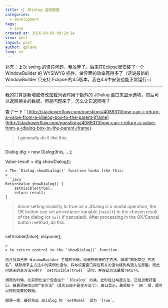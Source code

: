 ```yaml
---
title: 让 JDialog 返回数据
categories:
  - development
tags:
  - Java
created_at: 2016-08-09 09:29:24
view: post
layout: post
author: gplane
lang: en
---
```


补充：上次 swing 的怪异问题，我放弃了。后来在Eclipse里安装了一个 WindowBuilder 的 WYSIWYG 插件，做界面的效率高得多了（话说最新的 WindowBuilder 只支持 Eclipse 的4.5版本，我在4.6中安装也能正常运行~）

* * *

我的打算是新增或修改加载列表时用个额外的 JDialog 窗口来显示选项，然后可以返回相关的数据。但是问题来了，怎么让它返回呢？

查了一下：[http://stackoverflow.com/questions/4089311/how-can-i-return-a-value-from-a-jdialog-box-to-the-parent-jframe](http://stackoverflow.com/questions/4089311/how-can-i-return-a-value-from-a-jdialog-box-to-the-parent-jframe)

> I generally do it like this:
>
> ```java
Dialog dlg = new Dialog(this, ...);

Value result = dlg.showDialog();
```
> The `Dialog.showDialog()` function looks like this:
>
```java
ReturnValue showDialog() {
    setVisible(true);
    return result;
}
```
>
> Since setting visibility to true on a JDialog is a modal operation, the OK button can set an instance variable (`result`) to the chosen result of the dialog (or `null` if canceled). After processing in the OK/Cancel button method, do this:
>
> ```java
setVisible(false);
dispose();
```
>
> to return control to the `showDialog()` function.

结合我自己用 WindowBuilder 生成的代码，就是把原来的主方法，改成“数据类型 方法名”，移除原来主方法中的实例化语句，将与设置窗口属性有关的语句移到构造方法那里。而此时原来的主方法只剩下 `setVisible(true)` 语句，并在此方法最后return。

调用的时候，先实例化这个包含这个 `JDialog` 的类，此时经过构造方法，已经加载好窗口，接着调用改过的“主方法”（其实已经不是主方法了），窗口显示。最后按下 `OK` 后，就可以得到需要的数据。

顺便一提，最好将此 JDialog 的 `setModal` 设为 `true`。
